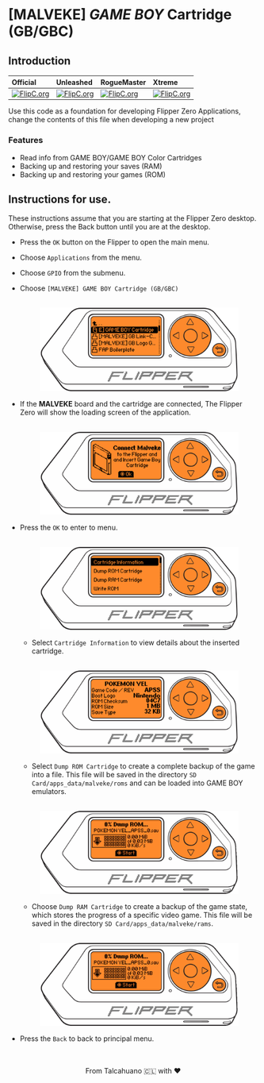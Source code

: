 # [MALVEKE] ***GAME BOY*** Cartridge (GB/GBC)

## Introduction

<div align="center">

**Official** | **Unleashed** | **RogueMaster** | **Xtreme**
:- | :- | :- | :- 
[![FlipC.org](https://flipc.org/EstebanFuentealba/MALVEKE-Flipper-Zero/badge?root=flipper_companion_apps/malveke_gb_cartridge&branch=main)](https://flipc.org/EstebanFuentealba/MALVEKE-Flipper-Zero?root=flipper_companion_apps/malveke_gb_cartridge&branch=main)|[![FlipC.org](https://flipc.org/EstebanFuentealba/MALVEKE-Flipper-Zero/badge?root=flipper_companion_apps/malveke_gb_cartridge&branch=main&firmware=unleashed)](https://flipc.org/EstebanFuentealba/MALVEKE-Flipper-Zero?root=flipper_companion_apps/malveke_gb_cartridge&branch=main&firmware=unleashed)|[![FlipC.org](https://flipc.org/EstebanFuentealba/MALVEKE-Flipper-Zero/badge?root=flipper_companion_apps/malveke_gb_cartridge&branch=main&firmware=roguemaster)](https://flipc.org/EstebanFuentealba/MALVEKE-Flipper-Zero?root=flipper_companion_apps/malveke_gb_cartridge&branch=main&firmware=roguemaster)|[![FlipC.org](https://flipc.org/EstebanFuentealba/MALVEKE-Flipper-Zero/badge?root=flipper_companion_apps/malveke_gb_cartridge&branch=main&firmware=xtreme)](https://flipc.org/EstebanFuentealba/MALVEKE-Flipper-Zero?root=flipper_companion_apps/malveke_gb_cartridge&branch=main&firmware=xtreme)
</div>
Use this code as a foundation for developing Flipper Zero Applications, change the contents of this file when developing a new project
<br>

### Features
- Read info from GAME BOY/GAME BOY Color Cartridges
- Backing up and restoring your saves (RAM)
- Backing up and restoring your games (ROM)



## Instructions for use.

These instructions assume that you are starting at the Flipper Zero desktop. Otherwise, press the Back button until you are at the desktop.

- Press the `OK` button on the Flipper to open the main menu.
- Choose `Applications` from the menu.
- Choose `GPIO` from the submenu.
- Choose `[MALVEKE] GAME BOY Cartridge (GB/GBC)`

    <p align='center'>
        <br />
        <img src="./docs/images/flipper-zero-flat-1.png" width="400" />
        <br />
    </p>

- If the **MALVEKE** board and the cartridge are connected, The Flipper Zero will show the loading screen of the application.

    <p align='center'>
        <br />
        <img src="./docs/images/flipper-zero-flat-2.png" width="400" />
        <br />
    </p>

- Press the `OK` to enter to menu.

    <p align='center'>
        <br />
        <img src="./docs/images/flipper-zero-flat-3.png" width="400" />
        <br />
    </p>
    
    - Select `Cartridge Information` to view details about the inserted cartridge.

    
    <p align='center'>
        <br />
        <img src="./docs/images/flipper-zero-flat-4.png" width="400" />
        <br />
    </p>


    - Select `Dump ROM Cartridge` to create a complete backup of the game into a file. This file will be saved in the directory `SD Card/apps_data/malveke/roms` and can be loaded into GAME BOY emulators.

    <p align='center'>
        <br />
        <img src="./docs/images/flipper-zero-flat-6.gif" width="400" />
        <br />
    </p>

    - Choose `Dump RAM Cartridge` to create a backup of the game state, which stores the progress of a specific video game. This file will be saved in the directory `SD Card/apps_data/malveke/rams`.

    <p align='center'>
        <br />
        <img src="./docs/images/flipper-zero-flat-6.gif" width="400" />
        <br />
    </p>
- Press the `Back` to back to principal menu.



<p align='center'>
<br />
<br />
From Talcahuano 🇨🇱 with ❤ 
</p>